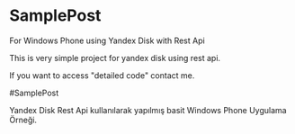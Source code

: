 # SamplePost
For Windows Phone using Yandex Disk with Rest Api

This is very simple project for yandex disk using rest api. 

If you want to access "detailed code" contact me.

#SamplePost

Yandex Disk Rest Api kullanılarak yapılmış basit Windows Phone Uygulama Örneği.

